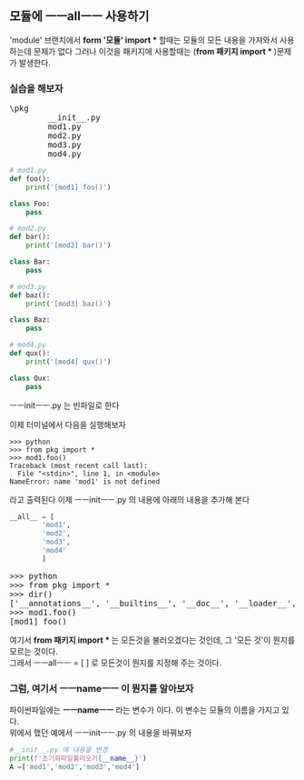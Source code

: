 ## 모듈에 ㅡㅡallㅡㅡ 사용하기

'module' 브랜치에서 <b>form '모듈' import * </b>할때는 모듈의 모든 내용을 가져와서 사용하는데 문제가 없다 그러나 이것을 패키지에 사용할때는 (<b>from 패키지 import * </b> )문제가 발생한다. 

### 실습을 해보자
<pre>
\pkg
        __init__.py
        mod1.py
        mod2.py
        mod3.py
        mod4.py
</pre>

```python
# mod1.py
def foo():
    print('[mod1] foo()')

class Foo:
    pass

```
```python
# mod2.py
def bar():
    print('[mod2] bar()')

class Bar:
    pass
```


```python
# mod3.py
def baz():
    print('[mod3] baz()')

class Baz:
    pass
```

```python
# mod4.py
def qux():
    print('[mod4] qux()')

class Qux:
    pass

```
ㅡㅡinitㅡㅡ.py 는 빈파일로 한다   

이제 터미널에서 다음을 실행해보자
```
>>> python
>>> from pkg import *
>>> mod1.foo()
Traceback (most recent call last):
  File "<stdin>", line 1, in <module>
NameError: name 'mod1' is not defined
```
라고 출력된다
이제  ㅡㅡinitㅡㅡ.py 의 내용에 아래의 내용을 추가해 본다
```python
__all__ = [
        'mod1',
        'mod2',
        'mod3',
        'mod4'
        ]

```

<pre>
>>> python
>>> from pkg import *
>>> dir()
['__annotations__', '__builtins__', '__doc__', '__loader__', '__name__', '__package__', '__spec__', 'mod1', 'mod2', 'mod3', 'mod4']
>>> mod1.foo()
[mod1] foo()
</pre>

여기서 <b>from 패키지 import * </b>는 모든것을 불러오겠다는 것인데, 그 '모든 것'이 뭔지를 모르는 것이다.   
그래서 ㅡㅡallㅡㅡ = [  ] 로 모든것이 뭔지를 지정해 주는 것이다.  

### 그럼, 여기서 ㅡㅡnameㅡㅡ 이 뭔지를 알아보자  
파이썬파일에는 <b> ㅡㅡnameㅡㅡ </b> 라는 변수가 이다. 이 변수는 모듈의 이름을 가지고 있다.  
위에서 했던 예에서 ㅡㅡinitㅡㅡ.py 의 내용을 바꿔보자

```python
#__init__.py 에 내용을 변경
print(f'초기화파일불러오기{__name__}')
A =['mod1','mod2','mod3','mod4']
```


